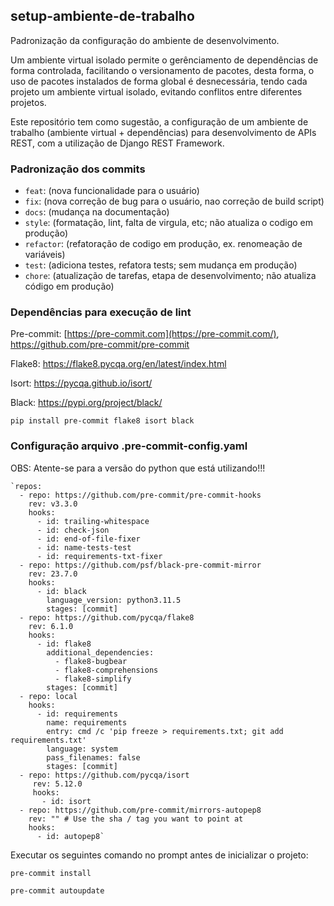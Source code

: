## setup-ambiente-de-trabalho
Padronização da configuração do ambiente de desenvolvimento.

Um ambiente virtual isolado permite o gerênciamento de dependências de forma controlada, facilitando o versionamento de pacotes, desta forma, o uso de pacotes instalados de forma global é desnecessária, tendo cada projeto um ambiente virtual isolado, evitando conflitos entre diferentes projetos.

Este repositório tem como sugestão, a configuração de um ambiente de trabalho (ambiente virtual + dependências) para desenvolvimento de APIs REST, com a utilização de Django REST Framework.

### Padronização dos commits
- `feat`: (nova funcionalidade para o usuário)
- `fix`: (nova correção de bug para o usuário, nao correção de build script)
- `docs`: (mudança na documentação)
- `style`: (formatação, lint, falta de virgula, etc; não atualiza o codigo em produção)
- `refactor`: (refatoração de codigo em produção, ex. renomeação de variáveis)
- `test`: (adiciona testes, refatora tests; sem mudança em produção)
- `chore`: (atualização de tarefas, etapa de desenvolvimento; não atualiza código em produção)

### Dependências para execução de lint

Pre-commit: [https://pre-commit.com](https://pre-commit.com/), https://github.com/pre-commit/pre-commit

Flake8: https://flake8.pycqa.org/en/latest/index.html

Isort: https://pycqa.github.io/isort/

Black: https://pypi.org/project/black/

`pip install pre-commit flake8 isort black`

### Configuração arquivo .pre-commit-config.yaml

OBS: Atente-se para a versão do python que está utilizando!!!

```
`repos:
  - repo: https://github.com/pre-commit/pre-commit-hooks
    rev: v3.3.0
    hooks:
      - id: trailing-whitespace
      - id: check-json
      - id: end-of-file-fixer
      - id: name-tests-test
      - id: requirements-txt-fixer
  - repo: https://github.com/psf/black-pre-commit-mirror
    rev: 23.7.0
    hooks:
      - id: black
        language_version: python3.11.5
        stages: [commit]
  - repo: https://github.com/pycqa/flake8
    rev: 6.1.0
    hooks:
      - id: flake8
        additional_dependencies:
          - flake8-bugbear
          - flake8-comprehensions
          - flake8-simplify
        stages: [commit]
  - repo: local
    hooks:
      - id: requirements
        name: requirements
        entry: cmd /c 'pip freeze > requirements.txt; git add requirements.txt'
        language: system
        pass_filenames: false
        stages: [commit]
  - repo: https://github.com/pycqa/isort
     rev: 5.12.0
     hooks:
       - id: isort
  - repo: https://github.com/pre-commit/mirrors-autopep8
    rev: "" # Use the sha / tag you want to point at
    hooks:
      - id: autopep8`
```

Executar os seguintes comando no prompt antes de inicializar o projeto:

```
pre-commit install
```
```
pre-commit autoupdate
```
